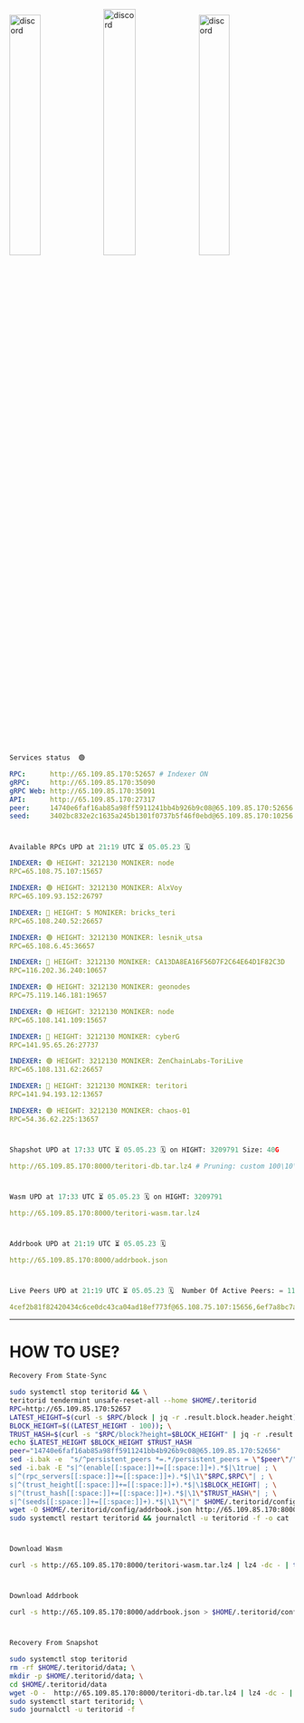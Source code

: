 [<img src='https://user-images.githubusercontent.com/83868103/215836529-812ac1b8-029f-4f5d-bb72-8539c308b0f4.png' alt='discord'  width='33%'>](https://github.com/romanv1812/Teritori/blob/main/data/mainnet_guide.md)[<img src='https://user-images.githubusercontent.com/83868103/215836572-1ace2f52-bfa5-452a-a9bd-1382169bc8f2.png' alt='discord'  width='33.39%'>](https://restake.app/teritori/torivaloper1qy38xmcrnht0kt5c5fryvl8llrpdwer6atxj5u/stake)[<img src='https://user-images.githubusercontent.com/83868103/215836599-cb1990d2-2e43-4fc2-898a-c373bcb64677.png' alt='discord'  width='33%'>](https://restake.app/teritori/torivaloper1qy38xmcrnht0kt5c5fryvl8llrpdwer6atxj5u/stake)
```python
Services status  🟢
```
```YAML
RPC:      http://65.109.85.170:52657 # Indexer ON
gRPC:     http://65.109.85.170:35090
gRPC Web: http://65.109.85.170:35091
API:      http://65.109.85.170:27317
peer:     14740e6faf16ab85a98ff5911241bb4b926b9c08@65.109.85.170:52656
seed:     3402bc832e2c1635a245b1301f0737b5f46f0ebd@65.109.85.170:10256
```
#
```python
Available RPCs UPD at 21:19 UTC ⏳ 05.05.23 🗓️ 
```
```YAML
INDEXER: 🟢 HEIGHT: 3212130 MONIKER: node
RPC=65.108.75.107:15657

INDEXER: 🟢 HEIGHT: 3212130 MONIKER: AlxVoy
RPC=65.109.93.152:26797

INDEXER: 🔴 HEIGHT: 5 MONIKER: bricks_teri
RPC=65.108.240.52:26657

INDEXER: 🟢 HEIGHT: 3212130 MONIKER: lesnik_utsa
RPC=65.108.6.45:36657

INDEXER: 🔴 HEIGHT: 3212130 MONIKER: CA13DA8EA16F56D7F2C64E64D1F82C3D
RPC=116.202.36.240:10657

INDEXER: 🟢 HEIGHT: 3212130 MONIKER: geonodes
RPC=75.119.146.181:19657

INDEXER: 🟢 HEIGHT: 3212130 MONIKER: node
RPC=65.108.141.109:15657

INDEXER: 🔴 HEIGHT: 3212130 MONIKER: cyberG
RPC=141.95.65.26:27737

INDEXER: 🟢 HEIGHT: 3212130 MONIKER: ZenChainLabs-ToriLive
RPC=65.108.131.62:26657

INDEXER: 🔴 HEIGHT: 3212130 MONIKER: teritori
RPC=141.94.193.12:13657

INDEXER: 🟢 HEIGHT: 3212130 MONIKER: chaos-01
RPC=54.36.62.225:13657

```
#
```python
Shapshot UPD at 17:33 UTC ⏳ 05.05.23 🗓️ on HIGHT: 3209791 Size: 40G
```
```YAML
http://65.109.85.170:8000/teritori-db.tar.lz4 # Pruning: custom 100\10\100 Indexer kv
```
#
```python
Wasm UPD at 17:33 UTC ⏳ 05.05.23 🗓️ on HIGHT: 3209791
```
```YAML
http://65.109.85.170:8000/teritori-wasm.tar.lz4
```
#
```python
Addrbook UPD at 21:19 UTC ⏳ 05.05.23 🗓️ 
```
```YAML
http://65.109.85.170:8000/addrbook.json
```
#
```python
Live Peers UPD at 21:19 UTC ⏳ 05.05.23 🗓️  Number Of Active Peers: = 11
```
```YAML
4cef2b81f82420434c6ce0dc43ca04ad18ef773f@65.108.75.107:15656,6ef7a8bc7a3cc0856594f12570e8f2282a099dcf@65.109.93.152:26796,a57b53a46e6f473b42a6db6e0c0f216b1611efcb@65.108.240.52:26656,46b7ae20e3cc4264076a91c3601f3894a021a80d@65.108.6.45:36656,d40face481bc00a617d9a29c39be412a776e28c2@116.202.36.240:10656,16f90d350de14a596ebdc683ce5e703c14e40bb3@75.119.146.181:19656,5cabaab828aea4bcc60e20c5a87b469c43023557@65.108.141.109:15656,e3b906fefa58783395fcf72086c698707908a558@141.95.65.26:27736,8e9624292123624e4eddc3f43189f08a0424127e@65.108.131.62:26656,317d9a102d4a04337c65571c18df0e98269dce87@141.94.193.12:13656,10a19941e819a9a89873398b1d52794929d245a0@54.36.62.225:13656
```
---
# HOW TO USE?
```python
Recovery From State-Sync
```
```bash
sudo systemctl stop teritorid && \
teritorid tendermint unsafe-reset-all --home $HOME/.teritorid
RPC=http://65.109.85.170:52657
LATEST_HEIGHT=$(curl -s $RPC/block | jq -r .result.block.header.height); \
BLOCK_HEIGHT=$((LATEST_HEIGHT - 100)); \
TRUST_HASH=$(curl -s "$RPC/block?height=$BLOCK_HEIGHT" | jq -r .result.block_id.hash)
echo $LATEST_HEIGHT $BLOCK_HEIGHT $TRUST_HASH
peer="14740e6faf16ab85a98ff5911241bb4b926b9c08@65.109.85.170:52656"
sed -i.bak -e  "s/^persistent_peers *=.*/persistent_peers = \"$peer\"/" $HOME/.teritorid/config/config.toml
sed -i.bak -E "s|^(enable[[:space:]]+=[[:space:]]+).*$|\1true| ; \
s|^(rpc_servers[[:space:]]+=[[:space:]]+).*$|\1\"$RPC,$RPC\"| ; \
s|^(trust_height[[:space:]]+=[[:space:]]+).*$|\1$BLOCK_HEIGHT| ; \
s|^(trust_hash[[:space:]]+=[[:space:]]+).*$|\1\"$TRUST_HASH\"| ; \
s|^(seeds[[:space:]]+=[[:space:]]+).*$|\1\"\"|" $HOME/.teritorid/config/config.toml
wget -O $HOME/.teritorid/config/addrbook.json http://65.109.85.170:8000/addrbook.json
sudo systemctl restart teritorid && journalctl -u teritorid -f -o cat
```
#
```python
Download Wasm
```
```bash
curl -s http://65.109.85.170:8000/teritori-wasm.tar.lz4 | lz4 -dc - | tar -xf - -C $HOME/.teritorid/data
```
#
```python
Download Addrbook
```
```bash
curl -s http://65.109.85.170:8000/addrbook.json > $HOME/.teritorid/config/addrbook.json
```
#
```python
Recovery From Snapshot
```
```bash
sudo systemctl stop teritorid
rm -rf $HOME/.teritorid/data; \
mkdir -p $HOME/.teritorid/data; \
cd $HOME/.teritorid/data
wget -O -  http://65.109.85.170:8000/teritori-db.tar.lz4 | lz4 -dc - | tar -xf - -C $HOME/.teritorid
sudo systemctl start teritorid; \
sudo journalctl -u teritorid -f
```

